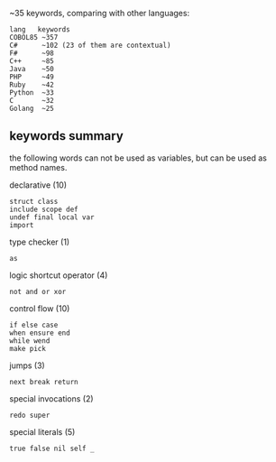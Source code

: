 ~35 keywords, comparing with other languages:

    lang   keywords
    COBOL85 ~357
    C#      ~102 (23 of them are contextual)
    F#      ~98
    C++     ~85
    Java    ~50
    PHP     ~49
    Ruby    ~42
    Python  ~33
    C       ~32
    Golang  ~25

## keywords summary

the following words can not be used as variables, but can be used as method names.

declarative (10)

    struct class
    include scope def
    undef final local var
    import

type checker (1)

    as

logic shortcut operator (4)

    not and or xor

control flow (10)

    if else case
    when ensure end
    while wend
    make pick

jumps (3)

    next break return

special invocations (2)

    redo super

special literals (5)

    true false nil self _
